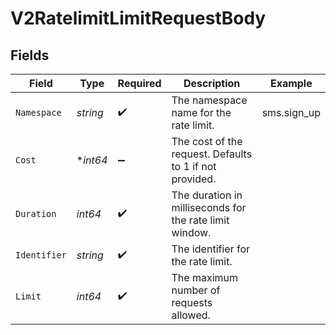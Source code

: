 # V2RatelimitLimitRequestBody


## Fields

| Field                                                   | Type                                                    | Required                                                | Description                                             | Example                                                 |
| ------------------------------------------------------- | ------------------------------------------------------- | ------------------------------------------------------- | ------------------------------------------------------- | ------------------------------------------------------- |
| `Namespace`                                             | *string*                                                | :heavy_check_mark:                                      | The namespace name for the rate limit.                  | sms.sign_up                                             |
| `Cost`                                                  | **int64*                                                | :heavy_minus_sign:                                      | The cost of the request. Defaults to 1 if not provided. |                                                         |
| `Duration`                                              | *int64*                                                 | :heavy_check_mark:                                      | The duration in milliseconds for the rate limit window. |                                                         |
| `Identifier`                                            | *string*                                                | :heavy_check_mark:                                      | The identifier for the rate limit.                      |                                                         |
| `Limit`                                                 | *int64*                                                 | :heavy_check_mark:                                      | The maximum number of requests allowed.                 |                                                         |